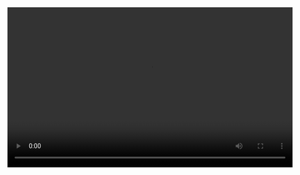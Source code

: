 <video width="640" height="360" controls>
  <source src="https://github.com/Tuliospin/Actionvideos/blob/main/M%C3%ADdia1.mp4" type="video/mp4">
  Seu navegador não suporta a tag de vídeo.
</video>
